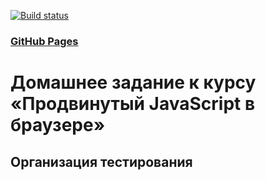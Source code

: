 [![Build status](https://ci.appveyor.com/api/projects/status/mcl9fdcsphaamnpo?svg=true)](https://ci.appveyor.com/project/Vadim2107/ahj-testing)

### [GitHub Pages](https://vadim2107.github.io/AHJ_testing/)

# Домашнее задание к курсу «Продвинутый JavaScript в браузере»

## Организация тестирования
